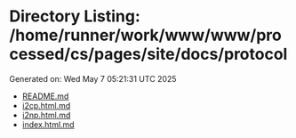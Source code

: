 # Directory Listing: /home/runner/work/www/www/processed/cs/pages/site/docs/protocol
Generated on: Wed May  7 05:21:31 UTC 2025

- [README.md](README.md)
- [i2cp.html.md](i2cp.html.md)
- [i2np.html.md](i2np.html.md)
- [index.html.md](index.html.md)
